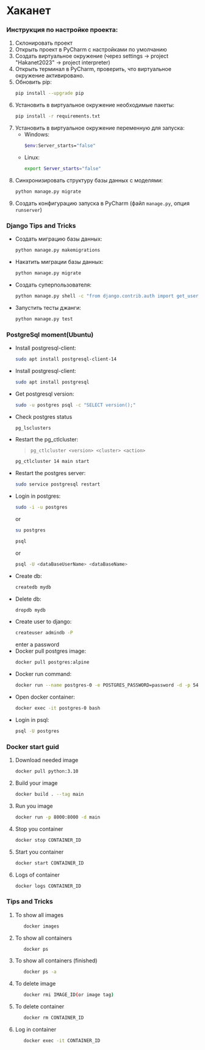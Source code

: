 # Хаканет

### Инструкция по настройке проекта:

1. Склонировать проект
2. Открыть проект в PyCharm с наcтройками по умолчанию
3. Создать виртуальное окружение (через settings -> project "Hakanet2023" -> project interpreter)
4. Открыть терминал в PyCharm, проверить, что виртуальное окружение активировано.
5. Обновить pip:
   ```bash
   pip install --upgrade pip
   ```
6. Установить в виртуальное окружение необходимые пакеты:
   ```bash
   pip install -r requirements.txt
   ```
7. Установить в виртуальное окружение переменную для запуска:
   * Windows:
      ```bash
      $env:Server_starts="false"
      ```
   * Linux:
      ```bash
      export Server_starts="false"
      ```
8. Синхронизировать структуру базы данных с моделями:
   ```bash
   python manage.py migrate
   ```
9. Создать конфигурацию запуска в PyCharm (файл `manage.py`, опция `runserver`)

### Django Tips and Tricks

* Создать миграцию базы данных:
   ```bash
   python manage.py makemigrations
   ```
* Накатить миграции базы данных:
   ```bash
   python manage.py migrate
   ```
* Создать суперпользователя:
   ```bash
   python manage.py shell -c "from django.contrib.auth import get_user_model; get_user_model().objects.create_superuser('vasya', '1@abc.net', 'promprog')"
   ```
* Запустить тесты джанги:
   ```bash
   python manage.py test
   ```

### PostgreSql moment(Ubuntu)

* Install postgresql-client:
   ```bash
   sudo apt install postgresql-client-14
   ```
* Install postgresql-client:
   ```bash
   sudo apt install postgresql
   ```
* Get postgresql version:
   ```bash
   sudo -u postgres psql -c "SELECT version();"
   ```
* Check postgres status
   ```bash
   pg_lsclusters
   ```
* Restart the pg_ctlcluster:
    > `pg_ctlcluster <version> <cluster> <action>`
   ```bash
   pg_ctlcluster 14 main start
   ```
* Restart the postgres server:
   ```bash
   sudo service postgresql restart
   ```
* Login in postgres:
   ```bash
   sudo -i -u postgres
   ```
   or
   ```bash
   su postgres
   ```
   ```bash
   psql
   ```
   or
   ```bash
   psql -U <dataBaseUserName> <dataBaseName>
   ```
* Create db:
   ```bash
   createdb mydb
   ```
* Delete db:
   ```bash
   dropdb mydb
   ```
* Create user to django:
   ```bash
   createuser admindb -P
   ```
    enter a password
* Docker pull postgres image:
   ```bash
   docker pull postgres:alpine
   ```
* Docker run command:
   ```bash
   docker run --name postgres-0 -e POSTGRES_PASSWORD=password -d -p 5432:5432 postgres:alpine
   ```
* Open docker container:
   ```bash
   docker exec -it postgres-0 bash
   ```
* Login in psql:
   ```bash
   psql -U postgres
   ```


### Docker start guid

1. Download needed image
   ```bash
   docker pull python:3.10
   ```
2. Build your image
   ```bash
   docker build . --tag main
   ```
3. Run you image
   ```bash
   docker run -p 8000:8000 -d main
   ```
4. Stop you container
   ```bash
   docker stop CONTAINER_ID
   ```
5. Start you container
   ```bash
   docker start CONTAINER_ID
   ```
6. Logs of container
   ```bash
   docker logs CONTAINER_ID
   ```

### Tips and Tricks

1. To show all images
    ```bash
       docker images
    ```
2. To show all containers
    ```bash
       docker ps
    ```
3. To show all containers (finished)
    ```bash
       docker ps -a
    ```
4. To delete image
    ```bash
       docker rmi IMAGE_ID(or image tag)
    ```
5. To delete container
    ```bash
       docker rm CONTAINER_ID
    ```
6. Log in container
    ```bash
       docker exec -it CONTAINER_ID
    ```
